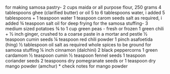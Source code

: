 for making samosa pastry-
    2 cups maida or all purpose flour, 250 grams
    4 tablespoons ghee (clarified butter) or oil
    5 to 6 tablespoons water, i added 5 tablespoons + 1 teaspoon water
    1 teaspoon carom seeds
    salt as required, i added ¾ teaspoon salt
    oil for deep frying
for the samosa stuffing-
    3 medium sized potatoes
    ¾ to 1 cup green peas - fresh or frozen
    1 green chili + ½ inch ginger, crushed to a coarse paste in a mortar and pestle
    ½ teaspoon cumin seeds
    ¼ teaspoon red chili powder
    1 pinch asafoetida (hing)
    ½ tablespoon oil
    salt as required
whole spices to be ground for samosa stuffing
    ¼ inch cinnamon (dalchini)
    2 black peppercorns
    1 green cardamom
    ½ teaspoon cumin
    ½ teaspoon fennel seeds
    1 teaspoon coriander seeds
    2 teaspoons dry pomegranate seeds or 1 teaspoon dry mango powder (amchur) * check notes for mango powder